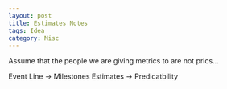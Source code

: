 ```yaml
---
layout: post
title: Estimates Notes
tags: Idea
category: Misc
---
```

Assume that the people we are giving metrics to are not prics...

Event Line -> Milestones
Estimates -> Predicatbility  


